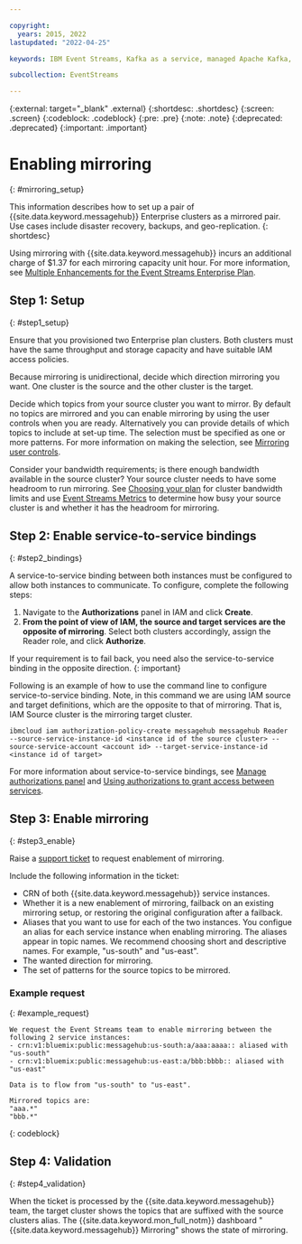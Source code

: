 ```yaml
---

copyright:
  years: 2015, 2022
lastupdated: "2022-04-25"

keywords: IBM Event Streams, Kafka as a service, managed Apache Kafka, replication, failover, scenario, disaster recovery, mirroring, setup

subcollection: EventStreams

---
```


{:external: target="_blank" .external}
{:shortdesc: .shortdesc}
{:screen: .screen}
{:codeblock: .codeblock}
{:pre: .pre}
{:note: .note}
{:deprecated: .deprecated}
{:important: .important}

# Enabling mirroring
{: #mirroring_setup}

This information describes how to set up a pair of {{site.data.keyword.messagehub}} Enterprise clusters as a mirrored pair. Use cases include disaster recovery, backups, and geo-replication.
{: shortdesc}

Using mirroring with {{site.data.keyword.messagehub}} incurs an additional charge of $1.37 for each mirroring capacity unit hour. For more information, see [Multiple Enhancements for the Event Streams Enterprise Plan](https://www.ibm.com/cloud/blog/announcements/multiple-enhancements-for-the-event-streams-enterprise-plan).

## Step 1: Setup 
{: #step1_setup}

Ensure that you provisioned two Enterprise plan clusters. Both clusters must have the same throughput and storage capacity and have suitable IAM access policies.

Because mirroring is unidirectional, decide which direction mirroring you want. One cluster is the source and the other cluster is the target.

Decide which topics from your source cluster you want to mirror. By default no topics are mirrored and you can enable mirroring by using the user controls when you are ready. Alternatively you can provide details of which topics to include at set-up time. 
The selection must be specified as one or more patterns. For more information on making the selection, see [Mirroring user controls](/docs/EventStreams?topic=EventStreams-mirroring#user_controls).

Consider your bandwidth requirements; is there enough bandwidth available in the source cluster? Your source cluster needs to have some headroom to run mirroring. See [Choosing your plan](/docs/EventStreams?topic=EventStreams-plan_choose) for cluster bandwidth limits and use [Event Streams Metrics](/docs/EventStreams?topic=EventStreams-metrics) to determine how busy your source cluster is and whether it has the headroom for mirroring.

## Step 2: Enable service-to-service bindings
{: #step2_bindings}

A service-to-service binding between both instances must be configured to allow both instances to communicate. To configure, complete the following steps:

1. Navigate to the **Authorizations** panel in IAM and click **Create**. 
2. **From the point of view of IAM, the source and target services are the opposite of mirroring**. Select both clusters accordingly, assign the Reader role, and click **Authorize**.

If your requirement is to fail back, you need also the service-to-service binding in the opposite direction.
{: important}

Following is an example of how to use the command line to configure service-to-service binding. 
Note, in this command we are using IAM source and target definitions, which are the opposite to that of mirroring. That is, IAM Source cluster is the mirroring target cluster.

```text
ibmcloud iam authorization-policy-create messagehub messagehub Reader --source-service-instance-id <instance id of the source cluster> --source-service-account <account id> --target-service-instance-id <instance id of target>
```

For more information about service-to-service bindings, see [Manage authorizations panel](https://cloud.ibm.com/iam/authorizations) and [Using authorizations to grant access between services](https://cloud.ibm.com/docs/iam?topic=iam-serviceauth).

## Step 3: Enable mirroring
{: #step3_enable}

Raise a [support ticket](/docs/get-support?topic=get-support-open-case&interface=ui#creating-support-case) to request enablement of mirroring. 

Include the following information in the ticket:
- CRN of both {{site.data.keyword.messagehub}} service instances.
- Whether it is a new enablement of mirroring, failback on an existing mirroring setup, or restoring the original configuration after a failback.
- Aliases that you want to use for each of the two instances. You configue an alias for each service instance when enabling mirroring. The aliases appear in topic names. We recommend choosing short and descriptive names. For example, "us-south" and "us-east".
- The wanted direction for mirroring.
- The set of patterns for the source topics to be mirrored.

### Example request
{: #example_request}

```text
We request the Event Streams team to enable mirroring between the following 2 service instances:
- crn:v1:bluemix:public:messagehub:us-south:a/aaa:aaaa:: aliased with "us-south"
- crn:v1:bluemix:public:messagehub:us-east:a/bbb:bbbb:: aliased with "us-east"

Data is to flow from "us-south" to "us-east".

Mirrored topics are:
"aaa.*"
"bbb.*"
```
{: codeblock}

## Step 4: Validation
{: #step4_validation}

When the ticket is processed by the {{site.data.keyword.messagehub}} team, the target cluster shows the topics that are suffixed with the source clusters alias. The {{site.data.keyword.mon_full_notm}} dashboard "{{site.data.keyword.messagehub}} Mirroring" shows the state of mirroring.

